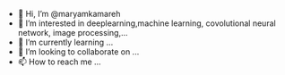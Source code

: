 - 👋 Hi, I’m @maryamkamareh
- 👀 I’m interested in deeplearning,machine learning, covolutional neural network, image processing,...
- 🌱 I’m currently learning ...
- 💞️ I’m looking to collaborate on ...
- 📫 How to reach me ...

<!---
maryamkamareh/maryamkamareh is a ✨ special ✨ repository because its `README.md` (this file) appears on your GitHub profile.
You can click the Preview link to take a look at your changes.
--->
